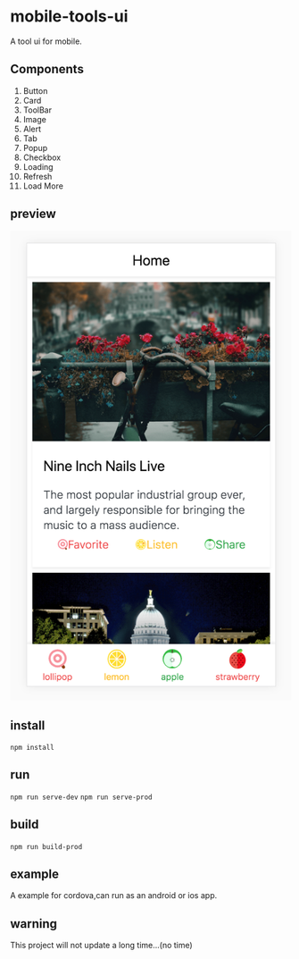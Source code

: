 # mobile-tools-ui

A tool ui for mobile.

## Components
1. Button
2. Card
3. ToolBar
4. Image
5. Alert
6. Tab
7. Popup
8. Checkbox
9. Loading
10. Refresh 
11. Load More

## preview
![preview/card.png](preview/preview.png)

## install
`npm install`

## run
`npm run serve-dev`
`npm run serve-prod`

## build
`npm run build-prod`

## example
A example for cordova,can run as an android or ios app.


## warning
This project will not update a long time...(no time)

##